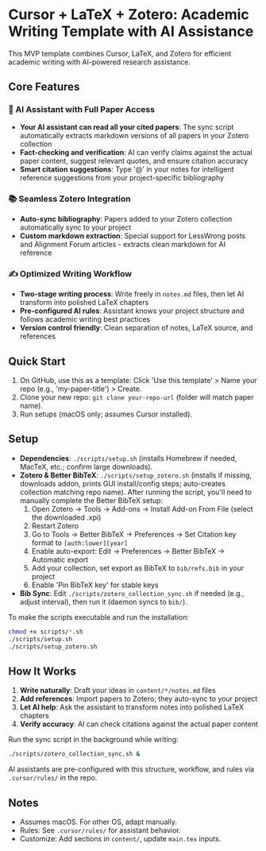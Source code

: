 # Cursor + LaTeX + Zotero: Academic Writing Template with AI Assistance

This MVP template combines Cursor, LaTeX, and Zotero for efficient academic writing with AI-powered research assistance.

## Core Features

### 🤖 AI Assistant with Full Paper Access
- **Your AI assistant can read all your cited papers**: The sync script automatically extracts markdown versions of all papers in your Zotero collection
- **Fact-checking and verification**: AI can verify claims against the actual paper content, suggest relevant quotes, and ensure citation accuracy
- **Smart citation suggestions**: Type '@' in your notes for intelligent reference suggestions from your project-specific bibliography

### 📚 Seamless Zotero Integration
- **Auto-sync bibliography**: Papers added to your Zotero collection automatically sync to your project
- **Custom markdown extraction**: Special support for LessWrong posts and Alignment Forum articles - extracts clean markdown for AI reference
### ✍️ Optimized Writing Workflow
- **Two-stage writing process**: Write freely in `notes.md` files, then let AI transform into polished LaTeX chapters
- **Pre-configured AI rules**: Assistant knows your project structure and follows academic writing best practices
- **Version control friendly**: Clean separation of notes, LaTeX source, and references

## Quick Start
1. On GitHub, use this as a template: Click 'Use this template' > Name your repo (e.g., 'my-paper-title') > Create.
2. Clone your new repo: `git clone your-repo-url` (folder will match paper name).
3. Run setups (macOS only; assumes Cursor installed).

## Setup
- **Dependencies**: `./scripts/setup.sh` (installs Homebrew if needed, MacTeX, etc.; confirm large downloads).
- **Zotero & Better BibTeX**: `./scripts/setup_zotero.sh` (installs if missing, downloads addon, prints GUI install/config steps; auto-creates collection matching repo name). After running the script, you'll need to manually complete the Better BibTeX setup:
  1. Open Zotero → Tools → Add-ons → Install Add-on From File (select the downloaded .xpi)
  2. Restart Zotero
  3. Go to Tools → Better BibTeX → Preferences → Set Citation key format to `[auth:lower][year]`
  4. Enable auto-export: Edit → Preferences → Better BibTeX → Automatic export
  5. Add your collection, set export as BibTeX to `bib/refs.bib` in your project
  6. Enable 'Pin BibTeX key' for stable keys
- **Bib Sync**: Edit `./scripts/zotero_collection_sync.sh` if needed (e.g., adjust interval), then run it (daemon syncs to `bib/`).

To make the scripts executable and run the installation:

```bash
chmod +x scripts/*.sh
./scripts/setup.sh
./scripts/setup_zotero.sh
```

## How It Works

1. **Write naturally**: Draft your ideas in `content/*/notes.md` files
2. **Add references**: Import papers to Zotero; they auto-sync to your project
3. **Let AI help**: Ask the assistant to transform notes into polished LaTeX chapters
4. **Verify accuracy**: AI can check citations against the actual paper content

Run the sync script in the background while writing:

```bash
./scripts/zotero_collection_sync.sh &
```

AI assistants are pre-configured with this structure, workflow, and rules via `.cursor/rules/` in the repo.

## Notes
- Assumes macOS. For other OS, adapt manually.
- Rules: See `.cursor/rules/` for assistant behavior.
- Customize: Add sections in `content/`, update `main.tex` inputs. 